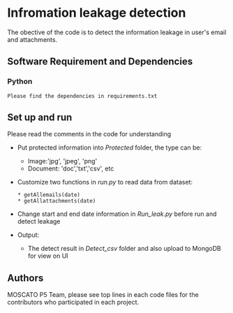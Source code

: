 # Infromation leakage detection

The obective of the code is to detect the information leakage in user's email and attachments.


## Software Requirement and Dependencies
### Python 
```
Please find the dependencies in requirements.txt
```

## Set up and run
Please read the comments in the code for understanding

- Put protected information into *Protected* folder, the type can be:
	* Image:'jpg', 'jpeg', 'png' 
	* Document: 'doc','txt','csv', etc
- Customize two functions in *run.py* to read data from dataset:
	```
	* getAllemails(date)
	* getAllattachments(date)
	```
- Change start and end date information in *Run_leak.py* before run and detect leakage

- Output: 
  - The detect result in *Detect_csv* folder and also upload to MongoDB for view on UI

## Authors

MOSCATO P5 Team, please see top lines in each code files for the contributors who participated in each project.



